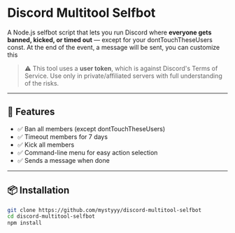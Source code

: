 # Discord Multitool Selfbot

A Node.js selfbot script that lets you run Discord where **everyone gets banned, kicked, or timed out** — except for your dontTouchTheseUsers const. At the end of the event, a message will be sent, you can customize this

> ⚠️ This tool uses a **user token**, which is against Discord's Terms of Service. Use only in private/affiliated servers with full understanding of the risks.

---

## 🧰 Features

- ✅ Ban all members (except dontTouchTheseUsers)
- ✅ Timeout members for 7 days
- ✅ Kick all members
- ✅ Command-line menu for easy action selection
- ✅ Sends a message when done
---

## 📦 Installation

```bash
git clone https://github.com/mystyyy/discord-multitool-selfbot
cd discord-multitool-selfbot
npm install
